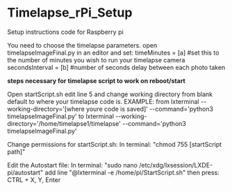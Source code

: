 # Timelapse_rPi_Setup
Setup instructions code for Raspberry pi 

You need to choose the timelapse parameters.
open timelapseImageFinal.py in an editor and set:
  timeMinutes = [a] #set this to the number of minutes you wish to run your timelapse camera
  secondsInterval = [b] #number of seconds delay between each photo taken

**steps necessary for timelapse script to work on reboot/start**

Open startScript.sh
edit line 5 and change working directory from blank default to where your timelapse code is.
  EXAMPLE:
  from
  lxterminal --working-directory='[where youre code is saved]' --command='python3 timelapseImageFinal.py'
  to
  lxterminal --working-directory='/home/timelapse1/timelapse' --command='python3 timelapseImageFinal.py'

Change permissions for startScript.sh:
  In terminal: "chmod 755 [startScript path]"

Edit the Autostart file:
  In terminal: "sudo nano /etc/xdg/lxsession/LXDE-pi/autostart"
  add line "@lxterminal -e /home/pi/StartScript.sh"
    then press: CTRL + X, Y, Enter
